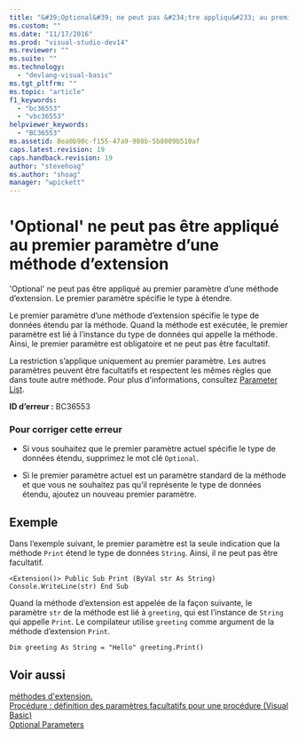 ```yaml
---
title: "&#39;Optional&#39; ne peut pas &#234;tre appliqu&#233; au premier param&#232;tre d’une m&#233;thode d’extension | Microsoft Docs"
ms.custom: ""
ms.date: "11/17/2016"
ms.prod: "visual-studio-dev14"
ms.reviewer: ""
ms.suite: ""
ms.technology: 
  - "devlang-visual-basic"
ms.tgt_pltfrm: ""
ms.topic: "article"
f1_keywords: 
  - "bc36553"
  - "vbc36553"
helpviewer_keywords: 
  - "BC36553"
ms.assetid: 8ea0b90c-f155-47a9-988b-5b8009b510af
caps.latest.revision: 19
caps.handback.revision: 19
author: "stevehoag"
ms.author: "shoag"
manager: "wpickett"
---
```

# &#39;Optional&#39; ne peut pas &#234;tre appliqu&#233; au premier param&#232;tre d’une m&#233;thode d’extension
'Optional' ne peut pas être appliqué au premier paramètre d’une méthode d’extension. Le premier paramètre spécifie le type à étendre.  
  
 Le premier paramètre d’une méthode d’extension spécifie le type de données étendu par la méthode. Quand la méthode est exécutée, le premier paramètre est lié à l’instance du type de données qui appelle la méthode. Ainsi, le premier paramètre est obligatoire et ne peut pas être facultatif.  
  
 La restriction s’applique uniquement au premier paramètre. Les autres paramètres peuvent être facultatifs et respectent les mêmes règles que dans toute autre méthode. Pour plus d'informations, consultez [Parameter List](/dotnet/visual-basic/language-reference/statements/parameter-list).  
  
 **ID d’erreur :** BC36553  
  
### Pour corriger cette erreur  
  
-   Si vous souhaitez que le premier paramètre actuel spécifie le type de données étendu, supprimez le mot clé `Optional`.  
  
-   Si le premier paramètre actuel est un paramètre standard de la méthode et que vous ne souhaitez pas qu’il représente le type de données étendu, ajoutez un nouveau premier paramètre.  
  
## Exemple  
 Dans l’exemple suivant, le premier paramètre est la seule indication que la méthode `Print` étend le type de données `String`. Ainsi, il ne peut pas être facultatif.  
  
```  
<Extension()> Public Sub Print (ByVal str As String) Console.WriteLine(str) End Sub  
```  
  
 Quand la méthode d’extension est appelée de la façon suivante, le paramètre `str` de la méthode est lié à `greeting`, qui est l’instance de `String` qui appelle `Print`. Le compilateur utilise `greeting` comme argument de la méthode d’extension `Print`.  
  
```  
Dim greeting As String = "Hello" greeting.Print()  
```  
  
## Voir aussi  
 [méthodes d'extension.](/dotnet/visual-basic/programming-guide/language-features/procedures/extension-methods)   
 [Procédure : définition des paramètres facultatifs pour une procédure \(Visual Basic\)](http://msdn.microsoft.com/fr-fr/0b32b312-0da0-489b-96ad-7dcb1f1f8f88)   
 [Optional Parameters](/dotnet/visual-basic/programming-guide/language-features/procedures/optional-parameters)